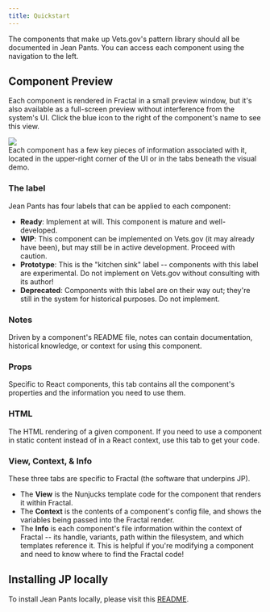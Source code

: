 ```yaml
---
title: Quickstart
---
```


The components that make up Vets.gov's pattern library should all be documented in Jean Pants. You can access each component using the navigation to the left.

## Component Preview

Each component is rendered in Fractal in a small preview window, but it's also available as a full-screen preview without interference from the system's UI. Click the blue icon to the right of the component's name to see this view.

<img src="{{ assetPath }}img/docs/preview-icon.png"/>

<br>
Each component has a few key pieces of information associated with it, located in the upper-right corner of the UI or in the tabs beneath the visual demo.

### The label

Jean Pants has four labels that can be applied to each component:

- **Ready**: Implement at will. This component is mature and well-developed.
- **WIP**: This component can be implemented on Vets.gov (it may already have been), but may still be in active development. Proceed with caution.
- **Prototype**: This is the "kitchen sink" label -- components with this label are experimental. Do not implement on Vets.gov without consulting with its author!
- **Deprecated**: Components with this label are on their way out; they're still in the system for historical purposes. Do not implement.

### Notes

Driven by a component's README file, notes can contain documentation, historical knowledge, or context for using this component.

### Props

Specific to React components, this tab contains all the component's properties and the information you need to use them.

### HTML

The HTML rendering of a given component. If you need to use a component in static content instead of in a React context, use this tab to get your code.

### View, Context, & Info

These three tabs are specific to Fractal (the software that underpins JP).

- The **View** is the Nunjucks template code for the component that renders it within Fractal.
- The **Context** is the contents of a component's config file, and shows the variables being passed into the Fractal render.
- The **Info** is each component's file information within the context of Fractal -- its handle, variants, path within the filesystem, and which templates reference it. This is helpful if you're modifying a component and need to know where to find the Fractal code!

## Installing JP locally

To install Jean Pants locally, please visit this [README](https://github.com/department-of-veterans-affairs/design-system/blob/master/README.md).
